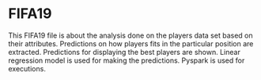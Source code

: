 # FIFA19
This FIFA19 file is about the analysis done on the players data set based on their attributes. Predictions on how players fits in the particular position are extracted. Predictions for displaying the best players are shown. Linear regression model is used for making the predictions. Pyspark is used for executions.
